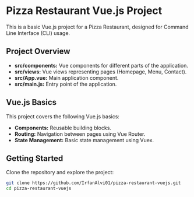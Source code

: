 # Pizza Restaurant Vue.js Project

This is a basic Vue.js project for a Pizza Restaurant, designed for Command Line Interface (CLI) usage.

## Project Overview

- **src/components:** Vue components for different parts of the application.
- **src/views:** Vue views representing pages (Homepage, Menu, Contact).
- **src/App.vue:** Main application component.
- **src/main.js:** Entry point of the application.

## Vue.js Basics

This project covers the following Vue.js basics:

- **Components:** Reusable building blocks.
- **Routing:** Navigation between pages using Vue Router.
- **State Management:** Basic state management using Vuex.

## Getting Started

Clone the repository and explore the project:

```bash
git clone https://github.com/IrfanAlvi01/pizza-restaurant-vuejs.git
cd pizza-restaurant-vuejs
